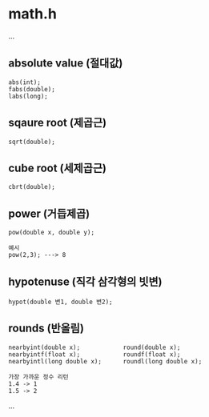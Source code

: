 # math.h

...

## absolute value (절대값)
~~~
abs(int);
fabs(double);
labs(long);
~~~

## sqaure root (제곱근)
~~~
sqrt(double);
~~~

## cube root (세제곱근)
~~~
cbrt(double);
~~~

## power (거듭제곱)
~~~
pow(double x, double y);

예시
pow(2,3); ---> 8
~~~

## hypotenuse (직각 삼각형의 빗변)
~~~
hypot(double 변1, double 변2);
~~~

## rounds (반올림)
~~~
nearbyint(double x);            round(double x);
nearbyintf(float x);            roundf(float x);
nearbyintl(long double x);      roundl(long double x);

가장 가까운 정수 리턴
1.4 -> 1
1.5 -> 2
~~~







...
